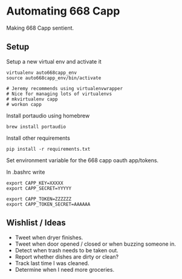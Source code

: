 Automating 668 Capp
===================

Making 668 Capp sentient.

Setup
-----

Setup a new virtual env and activate it

    virtualenv auto668capp_env
    source auto668capp_env/bin/activate

    # Jeremy recommends using virtualenvwrapper
    # Nice for managing lots of virtualenvs
    # mkvirtualenv capp
    # workon capp

Install portaudio using homebrew

    brew install portaudio

Install other requirements

    pip install -r requirements.txt


Set environment variable for the 668 capp oauth app/tokens.

In .bashrc write

	export CAPP_KEY=XXXXX
	export CAPP_SECRET=YYYYY

	export CAPP_TOKEN=ZZZZZZ
	export CAPP_TOKEN_SECRET=AAAAAA


Wishlist / Ideas
----------------
- Tweet when dryer finishes.
- Tweet when door opened / closed or when buzzing someone in.
- Detect when trash needs to be taken out.
- Report whether dishes are dirty or clean?
- Track last time I was cleaned.
- Determine when I need more groceries.

